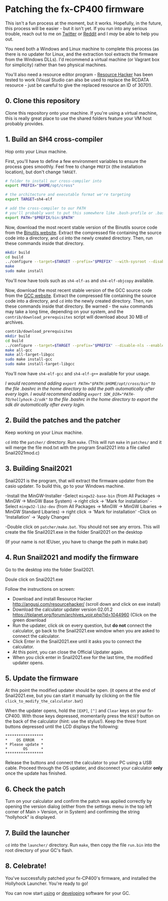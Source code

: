 # Patching the fx-CP400 firmware
This isn't a fun process at the moment, but it works. Hopefully, in the future, this process will be easier - but it isn't yet. If you run into any serious trouble, reach out to me on [Twitter](http://twitter.com/The6P4C) or [Reddit](http://reddit.com/u/The6P4C) and I *may* be able to help you out. 

You need both a Windows and Linux machine to complete this process (as there is no updater for Linux, and the extraction tool extracts the firmware from the Windows DLLs). I'd recommend a virtual machine (or Vagrant box for simplicity) rather than two physical machines.

You'll also need a resource editor program - [Resource Hacker](http://www.angusj.com/resourcehacker/) has been tested to work (Visual Studio can also be used to replace the RCDATA resource - just be careful to give the replaced resource an ID of 3070!).

## 0. Clone this repository
Clone this repository onto your machine. If you're using a virtual machine, this is really great place to use the shared folders feature your VM host probably provides.

## 1. Build an SH4 cross-compiler
Hop onto your Linux machine.

First, you'll have to define a few environment variables to ensure the process goes smoothly. Feel free to change `PREFIX` (the installation location), but don't change `TARGET`.

```sh
# folder to install our cross-compiler into
export PREFIX="$HOME/opt/cross"

# the architecture and executable format we're targeting
export TARGET=sh4-elf

# add the cross-compiler to our PATH
# you'll probably want to put this somewhere like .bash-profile or .bashrc
export PATH="$PREFIX/bin:$PATH"
```

Now, download the most recent stable version of the Binutils source code from the [Binutils website](https://gnu.org/software/binutils/). Extract the compressed file containing the source code into a directory, and `cd` into the newly created directory. Then, run these commands inside that directory.

```sh
mkdir build
cd build
../configure --target=$TARGET --prefix="$PREFIX" --with-sysroot --disable-nls --disable-werror
make
sudo make install
```

You'll now have tools such as `sh4-elf-as` and `sh4-elf-objcopy` available.

Now, download the most recent stable version of the GCC source code from the [GCC website](https://gnu.org/software/gcc/). Extract the compressed file containing the source code into a directory, and `cd` into the newly created directory. Then, run these commands inside that directory. Be warned - the `make` commands may take a long time, depending on your system, and the `contrib/download_prerequisites` script will download about 30 MB of archives.

```sh
contrib/download_prerequisites
mkdir build
cd build
../configure --target=$TARGET --prefix="$PREFIX" --disable-nls --enable-languages=c,c++ --without-headers
make all-gcc
make all-target-libgcc
sudo make install-gcc
sudo make install-target-libgcc
```

You’ll now have `sh4-elf-gcc` and `sh4-elf-g++` available for your usage.

_I would recommend adding `export PATH="$PATH:$HOME/opt/cross/bin"` to the file .bashrc in the home directory to add the path automatically after every login._
_I would recommend adding `export SDK_DIR="PATH-TO/hollyhock-2/sdk"` to the file .bashrc in the home directory to export the sdk dir automatically after every login._

## 2. Build the patches and the patcher
Keep working on your Linux machine.

`cd` into the `patcher/` directory. Run `make`.
(This will run `make` in `patches/` and it will merge the file mod.txt with the program Snail2021 into a file called Snail2021mod.c)

## 3. Building Snail2021
Snail2021 is the program, that will extract the firmware updater from the casio updater. To build this, go to your Windows machine.

-Install the MinGW-Installer
-Select `mingw32-base-bin` (from All Packages -> MinGW -> MinGW Base System) -> right click -> 'Mark for installation'
-Select `mingw32-libz-dev` (from All Packages -> MinGW -> MinGW Libaries -> MinGW Standard Libaries) -> right click -> 'Mark for installation'
-Click on  'Installation' -> 'Apply Changes'

-Double click on `patcher/make.bat`. You should not see any errors. This will create the file Snail2021.exe in the folder Snail2021 on the desktop

(If your name is not IEUser, you have to change the path in make.bat)

## 4. Run Snail2021 and modify the firmware
Go to the desktop into the folder Snail2021. 

Doule click on Snai2021.exe

Follow the instructions on screen:
- Download and install Resource Hacker http://angusj.com/resourcehacker/ (scroll down and click on exe install)
- Download the calculator updater version 02.01.2 https://tiplanet.org/forum/archives_voir.php?id=1044960 (Click on the green download
- Run the updater, click ok on every question, but __do not__ connect the calculator, go back to the Snail2021.exe window when you are asked to connect the calculator.
- Click Enter in the Snail2021.exe until it asks you to connect the calculator. 
- At this point, you can close the Official Updater again.
- When you click enter in Snail2021.exe for the last time, the modified updater opens.

## 5. Update the firmware
At this point the modified updater should be open. (it opens at the end of Snail2021.exe, but you can start it manually by clicking on the file `click_to_modify_the_calculator.bat`)

When the updater opens, hold the `[EXP]`, `[^]` and `Clear` keys on your fx-CP400. With those keys depressed, momentarily press the `RESET` button on the back of the calculator (hint: use the stylus!). Keep the three front buttons depressed until the LCD displays the following:

```
*****************
*    OS ERROR   *
* Please update *
*       OS      *
*****************
```

Release the buttons and connect the calculator to your PC using a USB cable. Proceed through the OS updater, and disconnect your calculator **only** once the update has finished.

## 6. Check the patch
Turn on your calculator and confirm the patch was applied correctly by opening the version dialog (either from the settings menu in the top left corner of Main > Version, or in System) and confirming the string "hollyhock" is displayed.

## 7. Build the launcher
`cd` into the `launcher/` directory. Run `make`, then copy the file `run.bin` into the root directory of your GC's flash.

## 8. Celebrate!
You've successfully patched your fx-CP400's firmware, and installed the Hollyhock Launcher. You're ready to go!

You can now start [using](using.md) or [developing](developing.md) software for your GC.

